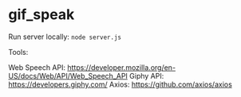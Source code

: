 # gif_speak

Run server locally: `node server.js`

Tools:

Web Speech API: https://developer.mozilla.org/en-US/docs/Web/API/Web_Speech_API
Giphy API: https://developers.giphy.com/
Axios: https://github.com/axios/axios
